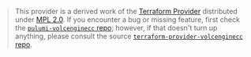 > This provider is a derived work of the [Terraform Provider](https://github.com/volcengine/terraform-provider-volcenginecc)
> distributed under [MPL 2.0](https://www.mozilla.org/en-US/MPL/2.0/). If you encounter a bug or missing feature,
> first check the [`pulumi-volcenginecc` repo](https://github.com/volcengine/pulumi-volcenginecc/issues); however, if that doesn't turn up anything,
> please consult the source [`terraform-provider-volcenginecc` repo](https://github.com/volcengine/terraform-provider-volcenginecc/issues).
